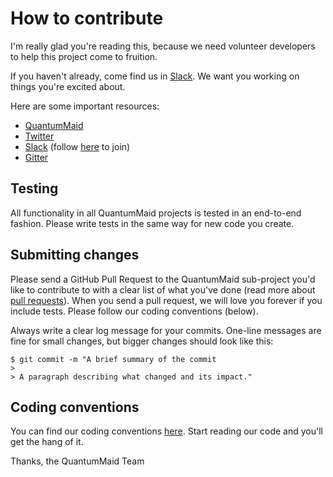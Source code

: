 # How to contribute

I'm really glad you're reading this, because we need volunteer developers to help this project come to fruition.

If you haven't already, come find us in [Slack](https://join.slack.com/t/quantummaid/shared_invite/zt-cx5qd605-vG10I~WazfgH9WOnXMzl3Q). We want you working on things you're excited about.

Here are some important resources:

  * [QuantumMaid](http://quantummaid.de/)
  * [Twitter](https://twitter.com/quantummaid)
  * [Slack](https://quantummaid.slack.com/) (follow [here](https://join.slack.com/t/quantummaid/shared_invite/zt-cx5qd605-vG10I~WazfgH9WOnXMzl3Q) to join)
  * [Gitter](https://gitter.im/quantum-maid-framework/community)

## Testing

All functionality in all QuantumMaid projects is tested in an end-to-end fashion. Please write tests in the same way for new code you create.

## Submitting changes

Please send a GitHub Pull Request to the QuantumMaid sub-project you'd like to contribute to with a clear list of what you've done (read more about [pull requests](http://help.github.com/pull-requests/)). When you send a pull request, we will love you forever if you include tests. Please follow our coding conventions (below).

Always write a clear log message for your commits. One-line messages are fine for small changes, but bigger changes should look like this:

    $ git commit -m "A brief summary of the commit
    > 
    > A paragraph describing what changed and its impact."

## Coding conventions

You can find our coding conventions [here](https://github.com/quantummaid/quantummaid-opensource-parent).
Start reading our code and you'll get the hang of it.

Thanks,
the QuantumMaid Team
